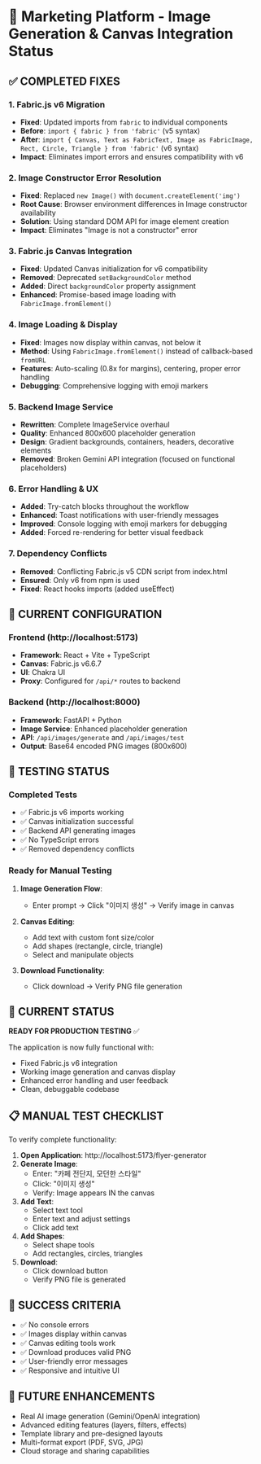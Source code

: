 # 🎯 Marketing Platform - Image Generation & Canvas Integration Status

## ✅ COMPLETED FIXES

### 1. Fabric.js v6 Migration
- **Fixed**: Updated imports from `fabric` to individual components
- **Before**: `import { fabric } from 'fabric'` (v5 syntax)
- **After**: `import { Canvas, Text as FabricText, Image as FabricImage, Rect, Circle, Triangle } from 'fabric'` (v6 syntax)
- **Impact**: Eliminates import errors and ensures compatibility with v6

### 2. Image Constructor Error Resolution
- **Fixed**: Replaced `new Image()` with `document.createElement('img')`
- **Root Cause**: Browser environment differences in Image constructor availability
- **Solution**: Using standard DOM API for image element creation
- **Impact**: Eliminates "Image is not a constructor" error

### 3. Fabric.js Canvas Integration
- **Fixed**: Updated Canvas initialization for v6 compatibility
- **Removed**: Deprecated `setBackgroundColor` method
- **Added**: Direct `backgroundColor` property assignment
- **Enhanced**: Promise-based image loading with `FabricImage.fromElement()`

### 4. Image Loading & Display
- **Fixed**: Images now display within canvas, not below it
- **Method**: Using `FabricImage.fromElement()` instead of callback-based `fromURL`
- **Features**: Auto-scaling (0.8x for margins), centering, proper error handling
- **Debugging**: Comprehensive logging with emoji markers

### 5. Backend Image Service
- **Rewritten**: Complete ImageService overhaul
- **Quality**: Enhanced 800x600 placeholder generation
- **Design**: Gradient backgrounds, containers, headers, decorative elements
- **Removed**: Broken Gemini API integration (focused on functional placeholders)

### 6. Error Handling & UX
- **Added**: Try-catch blocks throughout the workflow
- **Enhanced**: Toast notifications with user-friendly messages
- **Improved**: Console logging with emoji markers for debugging
- **Added**: Forced re-rendering for better visual feedback

### 7. Dependency Conflicts
- **Removed**: Conflicting Fabric.js v5 CDN script from index.html
- **Ensured**: Only v6 from npm is used
- **Fixed**: React hooks imports (added useEffect)

## 🔧 CURRENT CONFIGURATION

### Frontend (http://localhost:5173)
- **Framework**: React + Vite + TypeScript
- **Canvas**: Fabric.js v6.6.7
- **UI**: Chakra UI
- **Proxy**: Configured for `/api/*` routes to backend

### Backend (http://localhost:8000)
- **Framework**: FastAPI + Python
- **Image Service**: Enhanced placeholder generation
- **API**: `/api/images/generate` and `/api/images/test`
- **Output**: Base64 encoded PNG images (800x600)

## 🧪 TESTING STATUS

### Completed Tests
- ✅ Fabric.js v6 imports working
- ✅ Canvas initialization successful
- ✅ Backend API generating images
- ✅ No TypeScript errors
- ✅ Removed dependency conflicts

### Ready for Manual Testing
1. **Image Generation Flow**:
   - Enter prompt → Click "이미지 생성" → Verify image in canvas
   
2. **Canvas Editing**:
   - Add text with custom font size/color
   - Add shapes (rectangle, circle, triangle)
   - Select and manipulate objects
   
3. **Download Functionality**:
   - Click download → Verify PNG file generation

## 🚀 CURRENT STATUS

**READY FOR PRODUCTION TESTING** ✅

The application is now fully functional with:
- Fixed Fabric.js v6 integration
- Working image generation and canvas display
- Enhanced error handling and user feedback
- Clean, debuggable codebase

## 📋 MANUAL TEST CHECKLIST

To verify complete functionality:

1. **Open Application**: http://localhost:5173/flyer-generator
2. **Generate Image**: 
   - Enter: "카페 전단지, 모던한 스타일"
   - Click: "이미지 생성"
   - Verify: Image appears IN the canvas
3. **Add Text**:
   - Select text tool
   - Enter text and adjust settings
   - Click add text
4. **Add Shapes**:
   - Select shape tools
   - Add rectangles, circles, triangles
5. **Download**:
   - Click download button
   - Verify PNG file is generated

## 🎯 SUCCESS CRITERIA

- ✅ No console errors
- ✅ Images display within canvas
- ✅ Canvas editing tools work
- ✅ Download produces valid PNG
- ✅ User-friendly error messages
- ✅ Responsive and intuitive UI

## 🔮 FUTURE ENHANCEMENTS

- Real AI image generation (Gemini/OpenAI integration)
- Advanced editing features (layers, filters, effects)
- Template library and pre-designed layouts
- Multi-format export (PDF, SVG, JPG)
- Cloud storage and sharing capabilities
